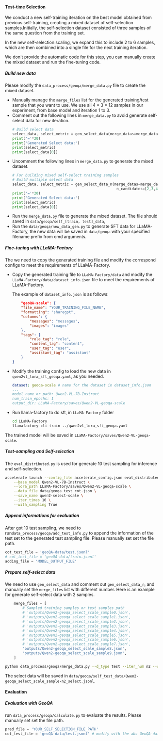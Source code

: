 #### Test-time Selection


We conduct a new self-training iteration on the best model obtained from previous self-training, creating a mixed dataset of self-selection samples.Initially, the self-selection dataset consisted of three samples of the same question from the training set. 

In the new self-selection scaling, we expand this to include 2 to 6 samples, which are then combined into a single file for the next training iteration.

We don't provide the automatic code for this step, you can manually create the mixed dataset and run the fine-tuning code.

##### Build new data

Please modify the `data_process/geoqa/merge_data.py` file to create the mixed dataset.

- Manually manage the `merge_files` list for the generated training/test sample that you want to use. We use all 4 * 3 = 12 samples in our experiment, from base model and iteration 1 to 3.
- Comment out the following lines in `merge_data.py` to avoid generate self-select data for new iteration.
    ```python
    # Build select data
    select_data, select_metric = gen_select_data(merge_datas=merge_datas, merge_correct=files_corrects, origin_data=origin_data, order_list=file_order, data_type=data_type)
    print('='*20)
    print('Generated Select data:')
    print(select_metric)
    print(select_data[0])
    ```
- Uncomment the following lines in `merge_data.py` to generate the mixed dataset.
    ```python
    # For building mixed self-select training samples
    # Build multiple select data
    select_data, select_metric = gen_select_data_n(merge_datas=merge_datas, merge_correct=files_corrects, origin_data=origin_data, order_list=file_order, data_type=data_type,
                                                    n_candidates=[2,3,4,5,6])
    print('='*20)
    print('Generated Select data:')
    print(select_metric)
    print(select_data[0])
    ```
- Run the `merge_data.py` file to generate the mixed dataset. The file should saved in `data/geoqa/self_[train, test]_data`, 
- Run the `data/geoqa/new_data_gen.py` to generate SFT data for LLaMA-Factory, the new data will be saved in `data/geoqa` with your specified filename prefix from cmd arguments.

##### Fine-tuning with LLaMA-Factory

The we need to copy the generated training file and modify the correspond configs to meet the requirements of LLaMA-Factory. 

- Copy the generated training file to `LLaMA-Factory/data` and modify the `LLaMA-Factory/data/dataset_info.json` file to meet the requirements of LLaMA-Factory.

    The example of `dataset_info.json` is as follows:
    ```json
        "geoQA-scale": {
        "file_name": "YOUR_TRAINING_FILE_NAME",
        "formatting": "sharegpt",
        "columns": {
            "messages": "messages",
            "images": "images"
        },
        "tags": {
            "role_tag": "role",
            "content_tag": "content",
            "user_tag": "user",
            "assistant_tag": "assistant"
        }
    }
    ```

-  Modify the training config to load the new data in `qwen2vl_lora_sft_geoqa.yaml`, as you needed.
    ```yaml
    dataset: geoqa-scale # name for the dataset in dataset_info.json
    ...
    model_name_or_path: Qwen2-VL-7B-Instruct
    num_train_epochs: 1
    output_dir: LLaMA-Factory/saves/Qwen2-VL-geoqa-scale
    ```

- Run llama-factory to do sft, in `LLaMA-Factory` folder
    ```bash
    cd LLaMA-Factory
    llamafactory-cli train ../qwen2vl_lora_sft_geoqa.yaml
    ```

The trained model will be saved in `LLaMA-Factory/saves/Qwen2-VL-geoqa-scale`.

##### Test-sampling and Self-selection

The `eval_distributed.py` is used for generate 10 test sampling for inference and self-selection.

```bash
accelerate launch --config_file accelerate_config.json eval_distributed.py \
    --base_model Qwen2-VL-7B-Instruct \
    --lora_path LLaMA-Factory/saves/Qwen2-VL-geoqa-scale \
    --data_file data/geoqa_test_cot.json \
    --save_name qwen2-select-scale \
    --iter_times 10 \
    --with_sampling True 
```


##### Append informations for evaluation

After got 10 test sampling, we need to run`data_process/geoqa/add_test_info.py` to append the information of the test set to the generated test sampling file. Please manually set set the file path.
```python
cot_test_file = 'geoQA-data/test.jsonl'
# cot_test_file = 'geoQA-data/train.jsonl'
adding_file = 'MODEL_OUTPUT_FILE'
```

##### Prepare self-select data

We need to use `gen_select_data` and comment out `gen_select_data_n`, and manually set the `merge_files` list with different number. Here is an example for generate self-select data with 2 samples.
```python
    merge_files = [
        # Sampled training samples or test samples path
        # 'outputs/Qwen2-geoqa_select_scale_sample0.json',
        # 'outputs/Qwen2-geoqa_select_scale_sample1.json',
        # 'outputs/Qwen2-geoqa_select_scale_sample2.json',
        # 'outputs/Qwen2-geoqa_select_scale_sample3.json',
        # 'outputs/Qwen2-geoqa_select_scale_sample4.json',
        # 'outputs/Qwen2-geoqa_select_scale_sample5.json',
        # 'outputs/Qwen2-geoqa_select_scale_sample6.json',
        # 'outputs/Qwen2-geoqa_select_scale_sample7.json',
        'outputs/Qwen2-geoqa_select_scale_sample8.json',
        'outputs/Qwen2-geoqa_select_scale_sample9.json',
    ]
```

```bash
python data_process/geoqa/merge_data.py --d_type test --iter_num n2 --save_dir geoqa  --sample_prefix Qwen2-geoqa_select_scale_sample --original_file geoQA-data/test.jsonl
```

The select data will be saved in `data/geoqa/self_test_data/Qwen2-geoqa_select_scale_sample-n2_select.jsonl`.

#### Evaluation



##### Evaluation with GeoQA

run `data_process/geoqa/calculate.py` to evaluate the results. Please manually set set the file path.
```python
pred_file = 'YOUR_SELF_SELECTION_FILE_PATH'
cot_test_file = 'geoQA-data/test.jsonl' # modify with the abs GeoQA-data path
```


